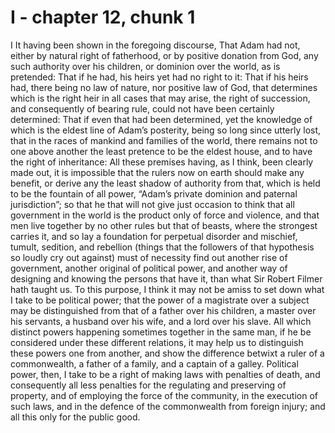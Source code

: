 # I - chapter 12, chunk 1

I It having been shown in the foregoing discourse, That Adam had not, either by natural right of fatherhood, or by positive donation from God, any such authority over his children, or dominion over the world, as is pretended: That if he had, his heirs yet had no right to it: That if his heirs had, there being no law of nature, nor positive law of God, that determines which is the right heir in all cases that may arise, the right of succession, and consequently of bearing rule, could not have been certainly determined: That if even that had been determined, yet the knowledge of which is the eldest line of Adam’s posterity, being so long since utterly lost, that in the races of mankind and families of the world, there remains not to one above another the least pretence to be the eldest house, and to have the right of inheritance: All these premises having, as I think, been clearly made out, it is impossible that the rulers now on earth should make any benefit, or derive any the least shadow of authority from that, which is held to be the fountain of all power, “Adam’s private dominion and paternal jurisdiction”; so that he that will not give just occasion to think that all government in the world is the product only of force and violence, and that men live together by no other rules but that of beasts, where the strongest carries it, and so lay a foundation for perpetual disorder and mischief, tumult, sedition, and rebellion (things that the followers of that hypothesis so loudly cry out against) must of necessity find out another rise of government, another original of political power, and another way of designing and knowing the persons that have it, than what Sir Robert Filmer hath taught us. To this purpose, I think it may not be amiss to set down what I take to be political power; that the power of a magistrate over a subject may be distinguished from that of a father over his children, a master over his servants, a husband over his wife, and a lord over his slave. All which distinct powers happening sometimes together in the same man, if he be considered under these different relations, it may help us to distinguish these powers one from another, and show the difference betwixt a ruler of a commonwealth, a father of a family, and a captain of a galley. Political power, then, I take to be a right of making laws with penalties of death, and consequently all less penalties for the regulating and preserving of property, and of employing the force of the community, in the execution of such laws, and in the defence of the commonwealth from foreign injury; and all this only for the public good.